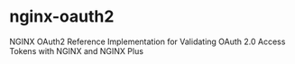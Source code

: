 # nginx-oauth2
NGINX OAuth2 Reference Implementation for Validating OAuth 2.0 Access Tokens with NGINX and NGINX Plus
